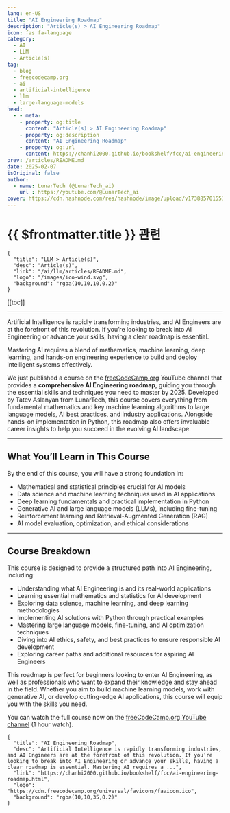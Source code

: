 ```yaml
---
lang: en-US
title: "AI Engineering Roadmap"
description: "Article(s) > AI Engineering Roadmap"
icon: fas fa-language
category:
  - AI
  - LLM
  - Article(s)
tag:
  - blog
  - freecodecamp.org
  - ai
  - artificial-intelligence
  - llm
  - large-language-models
head:
  - - meta:
    - property: og:title
      content: "Article(s) > AI Engineering Roadmap"
    - property: og:description
      content: "AI Engineering Roadmap"
    - property: og:url
      content: https://chanhi2000.github.io/bookshelf/fcc/ai-engineering-roadmap.html
prev: /articles/README.md
date: 2025-02-07
isOriginal: false
author:
  - name: LunarTech (@LunarTech_ai)
    url : https://youtube.com/@LunarTech_ai
cover: https://cdn.hashnode.com/res/hashnode/image/upload/v1738857015537/9b6809b3-0846-4891-bfbe-52763398238d.png
---
```


# {{ $frontmatter.title }} 관련

```component VPCard
{
  "title": "LLM > Article(s)",
  "desc": "Article(s)",
  "link": "/ai/llm/articles/README.md",
  "logo": "/images/ico-wind.svg",
  "background": "rgba(10,10,10,0.2)"
}
```

[[toc]]

---

<SiteInfo
  name="AI Engineering Roadmap"
  desc="Artificial Intelligence is rapidly transforming industries, and AI Engineers are at the forefront of this revolution. If you’re looking to break into AI Engineering or advance your skills, having a clear roadmap is essential. Mastering AI requires a ..."
  url="https://freecodecamp.org/news/ai-engineering-roadmap"
  logo="https://cdn.freecodecamp.org/universal/favicons/favicon.ico"
  preview="https://cdn.hashnode.com/res/hashnode/image/upload/v1738857015537/9b6809b3-0846-4891-bfbe-52763398238d.png"/>

Artificial Intelligence is rapidly transforming industries, and AI Engineers are at the forefront of this revolution. If you’re looking to break into AI Engineering or advance your skills, having a clear roadmap is essential.

Mastering AI requires a blend of mathematics, machine learning, deep learning, and hands-on engineering experience to build and deploy intelligent systems effectively.

We just published a course on the [<VPIcon icon="fa-brands fa-free-code-camp"/>freeCodeCamp.org](http://freeCodeCamp.org) YouTube channel that provides a **comprehensive AI Engineering roadmap**, guiding you through the essential skills and techniques you need to master by 2025. Developed by Tatev Aslanyan from LunarTech, this course covers everything from fundamental mathematics and key machine learning algorithms to large language models, AI best practices, and industry applications. Alongside hands-on implementation in Python, this roadmap also offers invaluable career insights to help you succeed in the evolving AI landscape.

---

## What You’ll Learn in This Course

By the end of this course, you will have a strong foundation in:

- Mathematical and statistical principles crucial for AI models
- Data science and machine learning techniques used in AI applications
- Deep learning fundamentals and practical implementation in Python
- Generative AI and large language models (LLMs), including fine-tuning
- Reinforcement learning and Retrieval-Augmented Generation (RAG)
- AI model evaluation, optimization, and ethical considerations

---

## Course Breakdown

This course is designed to provide a structured path into AI Engineering, including:

- Understanding what AI Engineering is and its real-world applications
- Learning essential mathematics and statistics for AI development
- Exploring data science, machine learning, and deep learning methodologies
- Implementing AI solutions with Python through practical examples
- Mastering large language models, fine-tuning, and AI optimization techniques
- Diving into AI ethics, safety, and best practices to ensure responsible AI development
- Exploring career paths and additional resources for aspiring AI Engineers
    

This roadmap is perfect for beginners looking to enter AI Engineering, as well as professionals who want to expand their knowledge and stay ahead in the field. Whether you aim to build machine learning models, work with generative AI, or develop cutting-edge AI applications, this course will equip you with the skills you need.

You can watch the full course now on the [<VPIcon icon="fas fa-youtube"/>freeCodeCamp.org YouTube channel](https://youtu.be/nYXVvK-Wmn0) (1 hour watch).

<VidStack src="youtube/nYXVvK-Wmn0" />

<!-- TODO: add ARTICLE CARD -->
```component VPCard
{
  "title": "AI Engineering Roadmap",
  "desc": "Artificial Intelligence is rapidly transforming industries, and AI Engineers are at the forefront of this revolution. If you’re looking to break into AI Engineering or advance your skills, having a clear roadmap is essential. Mastering AI requires a ...",
  "link": "https://chanhi2000.github.io/bookshelf/fcc/ai-engineering-roadmap.html",
  "logo": "https://cdn.freecodecamp.org/universal/favicons/favicon.ico",
  "background": "rgba(10,10,35,0.2)"
}
```
